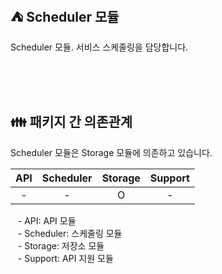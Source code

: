 ## ⛺️ Scheduler 모듈

Scheduler 모듈. 서비스 스케줄링을 담당합니다.

<br/><br/><br/>

## 👪 패키지 간 의존관계

Scheduler 모듈은 Storage 모듈에 의존하고 있습니다.

| API | Scheduler | Storage | Support |
|:---:|:---------:|:-------:|:-------:|
|  -  |     -     |    O    |    -    |

&nbsp;&nbsp; - API: API 모듈 <br/>
&nbsp;&nbsp; - Scheduler: 스케줄링 모듈 <br/>
&nbsp;&nbsp; - Storage: 저장소 모듈 <br/>
&nbsp;&nbsp; - Support: API 지원 모듈 <br/>

<br/>
